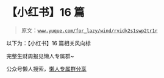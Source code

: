# 【小红书】16 篇

> 原文：[`www.yuque.com/for_lazy/wind/rvidk2s1swp2tr1r`](https://www.yuque.com/for_lazy/wind/rvidk2s1swp2tr1r)

以下为：【小红书】16 篇相关风向标

完整生财周报见懒人专属群~

公众号懒人搜索，[懒人专属群分享](https://lazybook.fun/#/blog/group)
